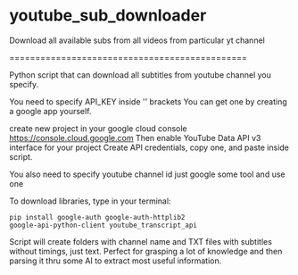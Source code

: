 # youtube_sub_downloader
Download all available subs from all videos from particular yt channel


==============================================

Python script that can download all subtitles from youtube channel you specify. 

You need to specify API_KEY inside '' brackets 
You can get one by creating a google app yourself. 

create new project in your google cloud console
https://console.cloud.google.com
Then enable YouTube Data API v3 interface for your project
Create API credentials, copy one, and paste inside script.



You also need to specify youtube channel id
just google some tool and use one


To download libraries, type in your terminal:

<code>pip install google-auth google-auth-httplib2 google-api-python-client youtube_transcript_api</code>



Script will create folders with channel name and TXT files with subtitles without timings, just text. 
Perfect for grasping a lot of knowledge and then parsing it thru some AI to extract most useful information. 

